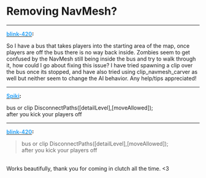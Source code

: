 # Removing NavMesh?


---
<strong><span style="text-decoration: underline"><span style="color:#34a7f9;">blink-420</span></span>:</strong>

<p>So I have a bus that takes players into the starting area of the map, once players are off the bus there is no way back inside. Zombies seem to get confused by the NavMesh still being inside the bus and try to walk through it, how could I go about fixing this issue? I have tried spawning a clip over the bus once its stopped, and have also tried using clip_navmesh_carver as well but neither seem to change the AI behavior. Any help/tips appreciated!</p>

---
<strong><span style="text-decoration: underline"><span style="color:#34a7f9;">Spiki</span></span>:</strong>

<p>bus or clip DisconnectPaths([detailLevel],[moveAllowed]);<br />after you kick your players off</p>

---
<strong><span style="text-decoration: underline"><span style="color:#34a7f9;">blink-420</span></span>:</strong>

<p><blockquote>bus or clip DisconnectPaths([detailLevel],[moveAllowed]);<br />after you kick your players off<br /></blockquote><br />Works beautifully, thank you for coming in clutch all the time. &lt;3</p>
